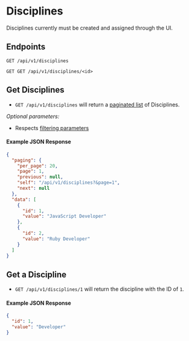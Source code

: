 Disciplines
=========

Disciplines currently must be created and assigned through the UI.

## Endpoints

```
GET /api/v1/disciplines

GET GET /api/v1/disciplines/<id>
```

Get Disciplines
-------------

* `GET /api/v1/disciplines` will return a [paginated list](/README.md#pagination) of Disciplines.

_Optional parameters:_

- Respects [filtering parameters](/README.md#filtering)

#### Example JSON Response

```json
{
  "paging": {
    "per_page": 20,
    "page": 1,
    "previous": null,
    "self": "/api/v1/disciplines?&page=1",
    "next": null
  },
  "data": [
    {
      "id": 1,
      "value": "JavaScript Developer"
    },
    {
      "id": 2,
      "value": "Ruby Developer"
    }
  ]
}


```


Get a Discipline
-------------

* `GET /api/v1/disciplines/1` will return the discipline with the ID of `1`.

#### Example JSON Response

```json
{
  "id": 1,
  "value": "Developer"
}
```
